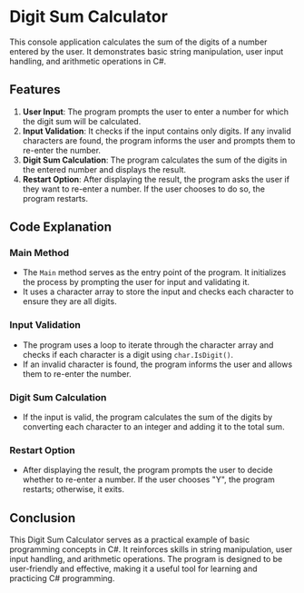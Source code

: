 # Digit Sum Calculator

This console application calculates the sum of the digits of a number entered by the user. It demonstrates basic string manipulation, user input handling, and arithmetic operations in C#.

## Features

1. **User Input**: The program prompts the user to enter a number for which the digit sum will be calculated.
2. **Input Validation**: It checks if the input contains only digits. If any invalid characters are found, the program informs the user and prompts them to re-enter the number.
3. **Digit Sum Calculation**: The program calculates the sum of the digits in the entered number and displays the result.
4. **Restart Option**: After displaying the result, the program asks the user if they want to re-enter a number. If the user chooses to do so, the program restarts.

## Code Explanation

### Main Method

- The `Main` method serves as the entry point of the program. It initializes the process by prompting the user for input and validating it.
- It uses a character array to store the input and checks each character to ensure they are all digits.

### Input Validation

- The program uses a loop to iterate through the character array and checks if each character is a digit using `char.IsDigit()`.
- If an invalid character is found, the program informs the user and allows them to re-enter the number.

### Digit Sum Calculation

- If the input is valid, the program calculates the sum of the digits by converting each character to an integer and adding it to the total sum.

### Restart Option

- After displaying the result, the program prompts the user to decide whether to re-enter a number. If the user chooses "Y", the program restarts; otherwise, it exits.

## Conclusion

This Digit Sum Calculator serves as a practical example of basic programming concepts in C#. It reinforces skills in string manipulation, user input handling, and arithmetic operations. The program is designed to be user-friendly and effective, making it a useful tool for learning and practicing C# programming.
